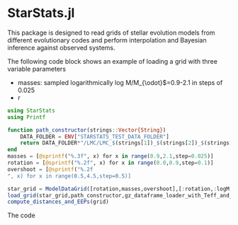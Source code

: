 # StarStats.jl

This package is designed to read grids of stellar evolution models from different evolutionary codes and perform interpolation and Bayesian inference against observed systems.

The following code  block shows an example of loading a grid with three variable parameters

* masses: sampled logarithmically log M/M_{\odot}$=0.9-2.1 in steps of 0.025
* r

```julia
using StarStats
using Printf

function path_constructor(strings::Vector{String})
    DATA_FOLDER = ENV["STARSTATS_TEST_DATA_FOLDER"]
    return DATA_FOLDER*"/LMC/LMC_$(strings[1])_$(strings[2])_$(strings[3]).track.gz"
end
masses = [@sprintf("%.3f", x) for x in range(0.9,2.1,step=0.025)]
rotation = [@sprintf("%.2f", x) for x in range(0.0,0.9,step=0.1)]
overshoot = [@sprintf("%.2f
", x) for x in range(0.5,4.5,step=0.5)]

star_grid = ModelDataGrid([rotation,masses,overshoot],[:rotation,:logM,:overshoot])
load_grid(star_grid,path_constructor,gz_dataframe_loader_with_Teff_and_star_age_fix); 
compute_distances_and_EEPs(grid)
```

The code

